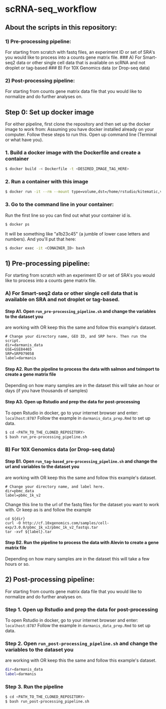 # scRNA-seq_workflow

## About the scripts in this repository:

### 1) Pre-processing pipeline:
For starting from scratch with fastq files, an experiment ID or set of SRA's you would like to process into a counts gene matrix file.
	### A) For Smart-seq2 data or other single cell data that is available on scRNA
	and not droplet or tag-based
	### B) For 10X Genomics data (or Drop-seq data)

### 2) Post-processing pipeline:
For starting from counts gene matrix data file that you would like to normalize and do further analyses on.

## Step 0: Set up docker image
For either pipeline, first clone the repository and then set up the docker image to work from:
Assuming you have docker installed already on your computer. Follow these steps to run this. Open up command line (Terminal or what have you).
### 1. Build a docker image with the Dockerfile and create a container
``` bash
$ docker build -< Dockerfile -t <DESIRED_IMAGE_TAG_HERE>
```
### 2. Run a container with this image
```bash
$ docker run -it --rm --mount type=volume,dst=/home/rstudio/kitematic,volume-driver=local,volume-opt=type=none,volume-opt=o=bind,volume-opt=device=<PUT_DESIRED_LOCAL_DIRECTORY_PATH_HERE> -e PASSWORD=<DESIRED_PASSWORD_HERE> -p 8787:8787 <SAME_DESIRED_IMAGE_TAG_AS_ABOVE_HERE>
```
### 3. Go to the command line in your container:
Run the first line so you can find out what your container id is.
```bash
$ docker ps
```
It will be something like "a1b23c45" (a jumble of lower case letters and numbers). And you'll put that here:
```bash
$ docker exec -it <CONAINER_ID> bash
```

## 1) Pre-processing pipeline:
For starting from scratch with an experiment ID or set of SRA's you would like to process into a counts gene matrix file.

### A) For Smart-seq2 data or other single cell data that is available on SRA and not droplet or tag-based.

#### Step A1. Open `run_pre-processing_pipeline.sh` and change the variables to the dataset you
are working with OR keep this the same and follow this example's dataset.
```
# Change your directory name, GEO ID, and SRP here. Then run the script.
dir=darmanis_data
GSE=GSE84465
SRP=SRP079058
label=darmanis
```

#### Step A2. Run the pipeline to process the data with salmon and tximport to create a gene matrix file
Depending on how many samples are in the dataset this will take an hour or days (if you have thousands of samples)

#### Step A3. Open up Rstudio and prep the data for post-processing
To open Rstudio in docker, go to your internet browser and enter: `localhost:8787`
Follow the example in `darmanis_data_prep.Rmd` to set up data.

```bash
$ cd <PATH_TO_THE_CLONED_REPOSITORY>  
$ bash run_pre-processing_pipeline.sh
```
### B) For 10X Genomics data (or Drop-seq data)

#### Step B1. Open `run_tag-based_pre-processing_pipeline.sh` and change the url and variables to the dataset you
are working with OR keep this the same and follow this example's dataset.
```
# Change your directory name, and label here.
dir=pbmc_data
label=pbmc_1k_v2
```

Change this line to the url of the fastq files for the dataset you want to work with. Or keep as is and follow the example
```
cd ${dir}
curl -O http://cf.10xgenomics.com/samples/cell-exp/3.0.0/pbmc_1k_v2/pbmc_1k_v2_fastqs.tar
tar -xvf ${label}.tar
```

#### Step B2. Run the pipeline to process the data with Alevin to create a gene matrix file
Depending on how many samples are in the dataset this will take a few hours or so.


## 2) Post-processing pipeline:
For starting from counts gene matrix data file that you would like to normalize and do further analyses on.

### Step 1.  Open up Rstudio and prep the data for post-processing
To open Rstudio in docker, go to your internet browser and enter: `localhost:8787`
Follow the example in `darmanis_data_prep.Rmd` to set up data.

### Step 2.  Open `run_post-processing_pipeline.sh` and change the variables to the dataset you
are working with OR keep this the same and follow this example's dataset.
```bash
dir=darmanis_data
label=darmanis
```

### Step 3. Run the pipeline
```bash
$ cd <PATH_TO_THE_CLONED_REPOSITORY>  
$ bash run_post-processing_pipeline.sh
```
